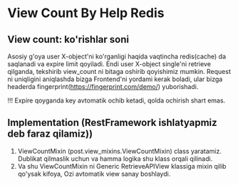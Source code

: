 # View Count By Help Redis


## View count: ko'rishlar soni
Asosiy g'oya user X-object'ni ko'rganligi haqida vaqtincha redis(cache) da saqlanadi va expire limit qoyiladi.
Endi user X-object single'ni retrieve qilganda, tekshirib view_count ni bitaga oshirib qoyishimiz mumkin.
Request ni uniqligini aniqlashda bizga Frontend'ni yordami kerak boladi, ular bizga headerda fingerprint(https://fingerprint.com/demo/) yuborishadi.


!!! Expire qoyganda key avtomatik ochib ketadi, qolda ochirish shart emas.

## Implementation (RestFramework ishlatyapmiz deb faraz qilamiz))
1. ViewCountMixin (post.view_mixins.ViewCountMixin) class yaratamiz. Dublikat qilmaslik uchun va hamma logika shu klass orqali qilinadi.
2. Va shu ViewCountMixin ni Generic RetrieveAPIView klassiga mixin qilib qo'ysak kifoya, Ozi avtomatik view sanay boshlaydi.